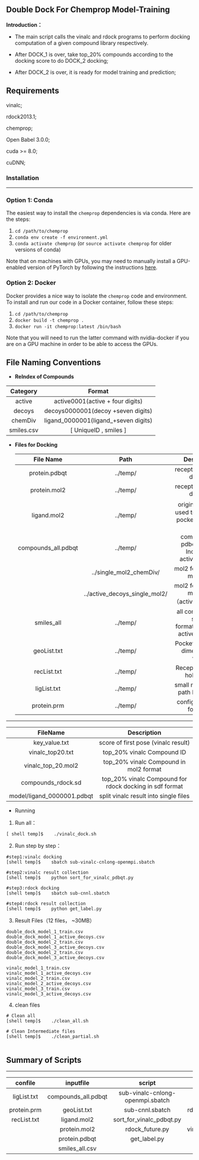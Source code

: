 ## Double Dock For Chemprop Model-Training

 **Introduction：**

* The main script calls the vinalc and rdock programs to perform docking  computation of a given compound library respectively. 

* After DOCK_1 is over, take top_20% compounds according to the docking score to do DOCK_2 docking; 
* After DOCK_2 is over, it is ready for model training and prediction; 



## Requirements

vinalc;

rdock2013.1;

chemprop;

Open Babel 3.0.0;

cuda >= 8.0;

cuDNN;



### Installation

---

### Option 1: Conda

The easiest way to install the `chemprop` dependencies is via conda. Here are the steps:

1. `cd /path/to/chemprop`
2. `conda env create -f environment.yml`
3. `conda activate chemprop` (or `source activate chemprop` for older versions of conda)

Note that on machines with GPUs, you may need to manually install a GPU-enabled version of PyTorch by following the instructions [here](https://pytorch.org/get-started/locally/).

### Option 2: Docker

Docker provides a nice way to isolate the `chemprop` code and environment. To install and run our code in a Docker container, follow these steps:

1. `cd /path/to/chemprop`
2. `docker build -t chemprop .`
3. `docker run -it chemprop:latest /bin/bash`

Note that you will need to run the latter command with nvidia-docker if you are on a GPU machine in order to be able to access the GPUs.





## File Naming Conventions

* **ReIndex of Compounds**

|  Category  |                Format                |
| :--------: | :----------------------------------: |
|   active   |   active0001(active + four digits)   |
|   decoys   |  decoys0000001(decoy +seven digits)  |
|  chemDiv   | ligand_0000001(ligand_+seven digits) |
| smiles.csv |        [ UniqueID , smiles ]         |



* **Files for Docking**

  |      File Name      |             Path              |                         Description                         |
  | :-----------------: | :---------------------------: | :---------------------------------------------------------: |
  |    protein.pdbqt    |           ../temp/            |                 receptor for vinalc docking                 |
  |    protein.mol2     |           ../temp/            |                 receptor for rdock docking                  |
  |     ligand.mol2     |           ../temp/            | original ligand，used to define the pocket center for rdock |
  | compounds_all.pdbqt |           ../temp/            |    compounds in pdbqt format( Includeing  active/decoys)    |
  |                     |    ../single_mol2_chemDiv/    |                 mol2 format single molecule                 |
  |                     | ../active_decoys_single_mol2/ |        mol2 format single molecule（actives/decoys）        |
  |     smiles_all      |           ../temp/            |  all compounds in smiles format(Includeing actives/decoys)  |
  |     geoList.txt     |           ../temp/            |           Pocket center and dimension for vinalc            |
  |     recList.txt     |           ../temp/            |               Receptor file path holding file               |
  |     ligList.txt     |           ../temp/            |            small molecule file path holding file            |
  |     protein.prm     |           ../temp/            |                configuration file for rdock                 |



* ****

|          FileName          |                       Description                       |
| :------------------------: | :-----------------------------------------------------: |
|       key_value.txt        |           score of first pose (vinalc result)           |
|      vinalc_top20.txt      |               top_20% vinalc Compound ID                |
|     vinalc_top_20.mol2     |         top_20% vinalc Compound in mol2 format          |
|     compounds_rdock.sd     | top_20% vinalc Compound for rdock docking in sdf format |
| model/ligand_0000001.pdbqt |          split vinalc result into single files          |



* Running

1. Run all：

```
[ shell temp]$    ./vinalc_dock.sh
```

2. Run step by step：

```
#step1:vinalc docking
[shell temp]$	 sbatch sub-vinalc-cnlong-openmpi.sbatch   

#step2:vinalc result collection
[shell temp]$	 python sort_for_vinalc_pdbqt.py

#step3:rdock docking
[shell temp]$	 sbatch sub-cnnl.sbatch				

#step4:rdock result collection
[shell temp]$	 python get_label.py
```

3. Result Files（12 files， ~30MB）

```
double_dock_model_1_train.csv				double_dock_model_1_active_decoys.csv
double_dock_model_2_train.csv				double_dock_model_3_active_decoys.csv
double_dock_model_2_train.csv				double_dock_model_3_active_decoys.csv

vinalc_model_1_train.csv					vinalc_model_1_active_decoys.csv
vinalc_model_2_train.csv					vinalc_model_2_active_decoys.csv
vinalc_model_3_train.csv					vinalc_model_3_active_decoys.csv
```

4. clean files

```
# Clean all
[shell temp]$	 ./clean_all.sh

# Clean Intermediate files
[shell temp]$	 ./clean_partial.sh


```



## Summary of Scripts

---

|   confile   |      inputfile      |              script              |         work          | outputfile |
| :---------: | :-----------------: | :------------------------------: | :-------------------: | ---------- |
| ligList.txt | compounds_all.pdbqt | sub-vinalc-cnlong-openmpi.sbatch |       rdock.sh        | ——         |
| protein.prm |     geoList.txt     |         sub-cnnl.sbatch          | rdock_process.sbatch  | ——         |
| recList.txt |     ligand.mol2     |     sort_for_vinalc_pdbqt.py     |    vinalc_dock.sh     | ——         |
|             |    protein.mol2     |         rdock_future.py          | vinalc_process.sbatch | ——         |
|             |    protein.pdbqt    |           get_label.py           |     clean_all.sh      | ——         |
|             |   smiles_all.csv    |                                  |                       | ——         |


